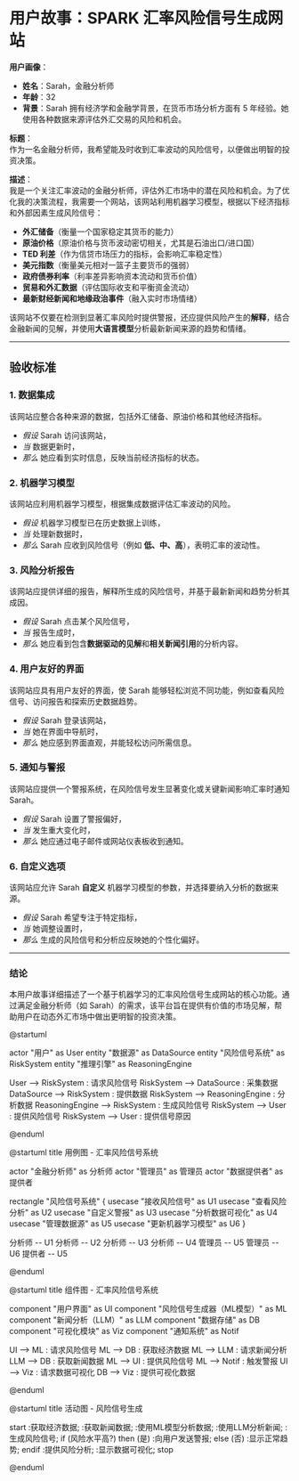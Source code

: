 # **用户故事：SPARK 汇率风险信号生成网站**

**用户画像**：  
- **姓名**：Sarah，金融分析师  
- **年龄**：32  
- **背景**：Sarah 拥有经济学和金融学背景，在货币市场分析方面有 5 年经验。她使用各种数据来源评估外汇交易的风险和机会。  


**标题**：  
作为一名金融分析师，我希望能及时收到汇率波动的风险信号，以便做出明智的投资决策。  

**描述**：  
我是一个关注汇率波动的金融分析师，评估外汇市场中的潜在风险和机会。为了优化我的决策流程，我需要一个网站，该网站利用机器学习模型，根据以下经济指标和外部因素生成风险信号：  

- **外汇储备**（衡量一个国家稳定其货币的能力）  
- **原油价格**（原油价格与货币波动密切相关，尤其是石油出口/进口国）  
- **TED 利差**（作为信贷市场压力的指标，会影响汇率稳定性）  
- **美元指数**（衡量美元相对一篮子主要货币的强弱）  
- **政府债券利率**（利率差异影响资本流动和货币价值）  
- **贸易和外汇数据**（评估国际收支和平衡资金流动）  
- **最新财经新闻和地缘政治事件**（融入实时市场情绪）  

该网站不仅要在检测到显著汇率风险时提供警报，还应提供风险产生的**解释**，结合金融新闻的见解，并使用**大语言模型**分析最新新闻来源的趋势和情绪。  

---

## **验收标准**  

### **1. 数据集成**  
该网站应整合各种来源的数据，包括外汇储备、原油价格和其他经济指标。  
- *假设* Sarah 访问该网站，  
- *当* 数据更新时，  
- *那么* 她应看到实时信息，反映当前经济指标的状态。  

### **2. 机器学习模型**  
该网站应利用机器学习模型，根据集成数据评估汇率波动的风险。  
- *假设* 机器学习模型已在历史数据上训练，  
- *当* 处理新数据时，  
- *那么* Sarah 应收到风险信号（例如 **低、中、高**），表明汇率的波动性。  

### **3. 风险分析报告**  
该网站应提供详细的报告，解释所生成的风险信号，并基于最新新闻和趋势分析其成因。  
- *假设* Sarah 点击某个风险信号，  
- *当* 报告生成时，  
- *那么* 她应看到包含**数据驱动的见解**和**相关新闻引用**的分析内容。  

### **4. 用户友好的界面**  
该网站应具有用户友好的界面，使 Sarah 能够轻松浏览不同功能，例如查看风险信号、访问报告和探索历史数据趋势。  
- *假设* Sarah 登录该网站，  
- *当* 她在界面中导航时，  
- *那么* 她应感到界面直观，并能轻松访问所需信息。  

### **5. 通知与警报**  
该网站应提供一个警报系统，在风险信号发生显著变化或关键新闻影响汇率时通知 Sarah。  
- *假设* Sarah 设置了警报偏好，  
- *当* 发生重大变化时，  
- *那么* 她应通过电子邮件或网站仪表板收到通知。  

### **6. 自定义选项**  
该网站应允许 Sarah **自定义** 机器学习模型的参数，并选择要纳入分析的数据来源。  
- *假设* Sarah 希望专注于特定指标，  
- *当* 她调整设置时，  
- *那么* 生成的风险信号和分析应反映她的个性化偏好。  

---

### **结论**  
本用户故事详细描述了一个基于机器学习的汇率风险信号生成网站的核心功能。通过满足金融分析师（如 Sarah）的需求，该平台旨在提供有价值的市场见解，帮助用户在动态外汇市场中做出更明智的投资决策。


@startuml

actor "用户" as User
entity "数据源" as DataSource
entity "风险信号系统" as RiskSystem
entity "推理引擎" as ReasoningEngine

User --> RiskSystem : 请求风险信号
RiskSystem --> DataSource : 采集数据
DataSource --> RiskSystem : 提供数据
RiskSystem --> ReasoningEngine : 分析数据
ReasoningEngine --> RiskSystem : 生成风险信号
RiskSystem --> User : 提供风险信号
RiskSystem --> User : 提供信号原因

@enduml


@startuml
title 用例图 - 汇率风险信号系统

actor "金融分析师" as 分析师
actor "管理员" as 管理员
actor "数据提供者" as 提供者

rectangle "风险信号系统" {
  usecase "接收风险信号" as U1
  usecase "查看风险分析" as U2
  usecase "自定义警报" as U3
  usecase "分析数据可视化" as U4
  usecase "管理数据源" as U5
  usecase "更新机器学习模型" as U6
}

分析师 -- U1
分析师 -- U2
分析师 -- U3
分析师 -- U4
管理员 -- U5
管理员 -- U6
提供者 -- U5

@enduml


@startuml
title 组件图 - 汇率风险信号系统

component "用户界面" as UI
component "风险信号生成器（ML模型）" as ML
component "新闻分析（LLM）" as LLM
component "数据存储" as DB
component "可视化模块" as Viz
component "通知系统" as Notif

UI --> ML : 请求风险信号
ML --> DB : 获取经济数据
ML --> LLM : 请求新闻分析
LLM --> DB : 获取新闻数据
ML --> UI : 提供风险信号
ML --> Notif : 触发警报
UI --> Viz : 请求数据可视化
DB --> Viz : 提供可视化数据

@enduml

@startuml
title 活动图 - 风险信号生成

start
:获取经济数据;
:获取新闻数据;
:使用ML模型分析数据;
:使用LLM分析新闻;
:生成风险信号;
if (风险水平高?) then (是)
  :向用户发送警报;
else (否)
  :显示正常趋势;
endif
:提供风险分析;
:显示数据可视化;
stop

@enduml

